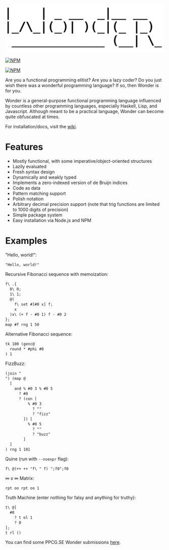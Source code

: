 ![wonder](wonder.png?raw=true)

[![NPM](https://nodei.co/npm/wonderlang.png?downloads=true)](https://npmjs.org/package/wonderlang)

[![NPM](https://nodei.co/npm-dl/wonderlang.png?months=6&height=3)](https://nodei.co/npm/wonderlang/)

Are you a functional programming elitist? Are you a lazy coder? Do you just wish there was a wonderful programming language? If so, then Wonder is for you.

Wonder is a general-purpose functional programming language influenced by countless other programming languages, especially Haskell, Lisp, and Javascript. Although meant to be a practical language, Wonder can become quite obfuscated at times.

For installation/docs, visit the [wiki](https://github.com/wonderlang/wonder/wiki).

# Features
- Mostly functional, with some imperative/object-oriented structures
- Lazily evaluated
- Fresh syntax design
- Dynamically and weakly typed
- Implements a zero-indexed version of de Bruijn indices
- Code as data
- Pattern matching support
- Polish notation
- Arbitrary decimal precision support (note that trig functions are limited to 1000 digits of precision)
- Simple package system
- Easy installation via Node.js and NPM

# Examples
"Hello, world!":
```
"Hello, world!"
```

Recursive Fibonacci sequence with memoization:
```
f\ .{
  0\ 0;
  1\ 1;
  @(
    f\ set #[#0 x] f;
    x
  )x\ (+ f - #0 1) f - #0 2
};
map #f rng 1 50
```

Alternative Fibonacci sequence:
```
tk 100 (genc@
  round * #phi #0
) 1
```

FizzBuzz:
```
(join "
") (map @
  [
    and % #0 3 % #0 5
      ? #0
      ? (con [
          % #0 3
            ? ""
            ? "fizz"
        ]) [
          % #0 5
            ? ""
            ? "buzz"
        ]
  ]
) rng 1 101
```

Quine (run with `--noexpr` flag):
```
f\ @(++ ++ "f\ " f) ";f0";f0
```

∞ x ∞ Matrix:
```
rpt oo rpt oo 1
```

Truth Machine (enter nothing for falsy and anything for truthy):
```
t\ @[
  #0
    ? t ol 1
    ? 0
];
t rl ()
```
You can find some PPCG.SE Wonder submissions [here](http://codegolf.stackexchange.com/search?q=wonder+url%3A%22https%3A%2F%2Fgithub.com%2Fwonderlang%2Fwonder%22+is%3Aanswer).
